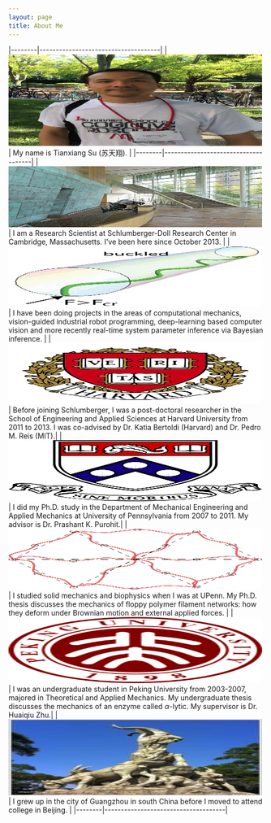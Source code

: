 ```yaml
---
layout: page
title: About Me
---
```


|--------|-------------------------------------|
| <img src="/images/about/2018-09-29 150216.jpg" width="500" height="180"> | My name is Tianxiang Su (苏天翔).   |
|--------|-------------------------------------|
| <img src="/images/about/Schlumberger_06.jpg" width="500" height="120"> | I am a Research Scientist at Schlumberger-Doll Research Center in Cambridge, Massachusetts. I've been here since October 2013. |
| <img src="/images/about/Deformed.png" width="500" height="120"> | I have been doing projects in the areas of computational mechanics, vision-guided industrial robot programming, deep-learning based computer vision and more recently real-time system parameter inference via Bayesian inference. |
| <img src="/images/about/Harvard_Wreath_Logo_1.svg" width="500" height="120"> | Before joining Schlumberger, I was a post-doctoral researcher in the School of Engineering and Applied Sciences at Harvard University from 2011 to 2013. I was co-advised by Dr. Katia Bertoldi (Harvard) and Dr. Pedro M. Reis (MIT).|
| <img src="/images/about/penn.gif" width="500" height="120"> | I did my Ph.D. study in the Department of Mechanical Engineering and Applied Mechanics at University of Pennsylvania from 2007 to 2011. My advisor is Dr. Prashant K. Purohit.|
| <img src="/images/about/Thwlc.jpg" width="500" height="120"> | I studied solid mechanics and biophysics when I was at UPenn. My Ph.D. thesis discusses the mechanics of floppy polymer filament networks: how they deform under Brownian motion and external applied forces. |
| <img src="/images/about/200px-Peking_University_seal.svg.png" width="500" height="130"> | I was an undergraduate student in Peking University from 2003-2007, majored in Theoretical and Applied Mechanics. My undergraduate thesis discusses the mechanics of an enzyme called $\alpha$-lytic. My supervisor is Dr. Huaiqiu Zhu.|
| <img src="/images/about/guangzhou.jpg" width="500" height="150"> | I grew up in the city of Guangzhou in south China before I moved to attend college in Beijing. |
|--------|-------------------------------------|